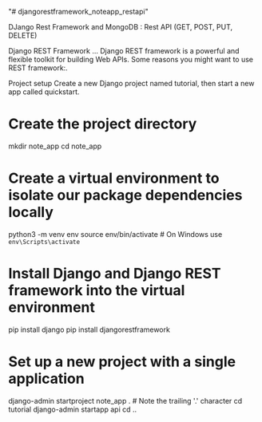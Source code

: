 "# djangorestframework_noteapp_restapi" 

DJango Rest Framework and MongoDB : Rest API (GET, POST, PUT, DELETE)


Django REST Framework ... Django REST framework is a powerful and flexible toolkit for building Web APIs. Some reasons you might want to use REST framework:.

Project setup
Create a new Django project named tutorial, then start a new app called quickstart.

# Create the project directory
mkdir note_app
cd note_app

# Create a virtual environment to isolate our package dependencies locally
python3 -m venv env
source env/bin/activate  # On Windows use `env\Scripts\activate`

# Install Django and Django REST framework into the virtual environment
pip install django
pip install djangorestframework

# Set up a new project with a single application
django-admin startproject note_app .  # Note the trailing '.' character
cd tutorial
django-admin startapp api
cd ..